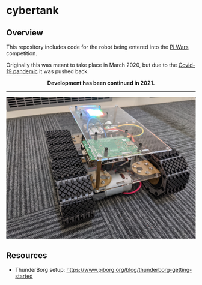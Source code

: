 # cybertank

## Overview
This repository includes code for the robot being entered into the [Pi Wars](https://piwars.org/) competition.

Originally this was meant to take place in March 2020, but due to the [Covid-19 pandemic](https://en.wikipedia.org/wiki/COVID-19) it was pushed back.

<div align="center">
   <b>Development has been continued in 2021.</b>
</div>

---

![image](https://github.com/jameskeywood/cybertank/blob/master/cybertank.jpg)

## Resources
- ThunderBorg setup: https://www.piborg.org/blog/thunderborg-getting-started
